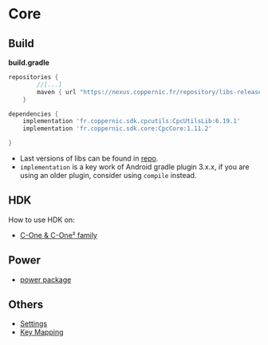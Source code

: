 Core
====

Build
-----

**build.gradle**

```groovy
repositories {
        //[...]
        maven { url "https://nexus.coppernic.fr/repository/libs-release" }
    }
```

```groovy
dependencies {
    implementation 'fr.coppernic.sdk.cpcutils:CpcUtilsLib:6.19.1'
    implementation 'fr.coppernic.sdk.core:CpcCore:1.11.2'

}
```

 * Last versions of libs can be found in [repo](https://nexus.coppernic.fr/#browse/browse).
 * `implementation` is a key work of Android gradle plugin 3.x.x, if you are using an older plugin, consider using `compile` instead.

HDK
---

How to use HDK on:

 * [C-One & C-One² family](core/hdk_cone.md)

Power
-----

 - [power package](core/power.md)

Others
--------

 * [Settings](core/settings.md)
 * [Key Mapping](core/mapping.md)
